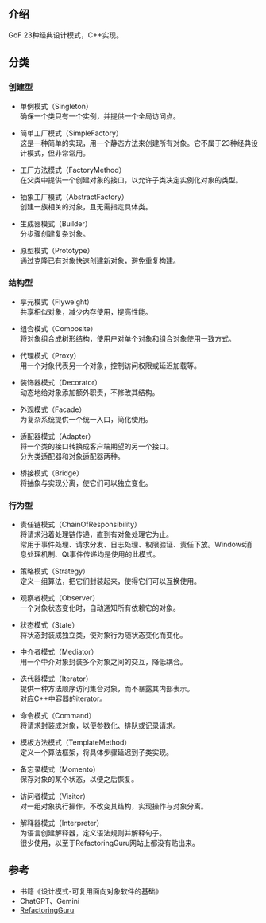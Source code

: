 ## 介绍

GoF 23种经典设计模式，C++实现。

## 分类

### 创建型

- 单例模式（Singleton）  
  确保一个类只有一个实例，并提供一个全局访问点。

- 简单工厂模式（SimpleFactory）  
  这是一种简单的实现，用一个静态方法来创建所有对象。它不属于23种经典设计模式，但非常常用。

- 工厂方法模式（FactoryMethod）  
  在父类中提供一个创建对象的接口，以允许子类决定实例化对象的类型。

- 抽象工厂模式（AbstractFactory）  
  创建一族相关的对象，且无需指定具体类。

- 生成器模式（Builder）  
  分步骤创建复杂对象。

- 原型模式（Prototype）  
  通过克隆已有对象快速创建新对象，避免重复构建。

### 结构型

- 享元模式（Flyweight）  
  共享相似对象，减少内存使用，提高性能。

- 组合模式（Composite）  
  将对象组合成树形结构，使用户对单个对象和组合对象使用一致方式。

- 代理模式（Proxy）  
  用一个对象代表另一个对象，控制访问权限或延迟加载等。

- 装饰器模式（Decorator）  
  动态地给对象添加额外职责，不修改其结构。

- 外观模式（Facade）  
  为复杂系统提供一个统一入口，简化使用。

- 适配器模式（Adapter）  
  将一个类的接口转换成客户端期望的另一个接口。  
  分为类适配器和对象适配器两种。

- 桥接模式（Bridge）  
  将抽象与实现分离，使它们可以独立变化。

### 行为型

- 责任链模式（ChainOfResponsibility）  
  将请求沿着处理链传递，直到有对象处理它为止。  
  常用于事件处理、请求分发、日志处理、权限验证、责任下放。Windows消息处理机制、Qt事件传递均是使用的此模式。

- 策略模式（Strategy）  
  定义一组算法，把它们封装起来，使得它们可以互换使用。

- 观察者模式（Observer）  
  一个对象状态变化时，自动通知所有依赖它的对象。

- 状态模式（State）  
  将状态封装成独立类，使对象行为随状态变化而变化。

- 中介者模式（Mediator）  
  用一个中介对象封装多个对象之间的交互，降低耦合。

- 迭代器模式（Iterator）  
  提供一种方法顺序访问集合对象，而不暴露其内部表示。  
  对应C++中容器的iterator。

- 命令模式（Command）  
  将请求封装成对象，以便参数化、排队或记录请求。

- 模板方法模式（TemplateMethod）  
  定义一个算法框架，将具体步骤延迟到子类实现。

- 备忘录模式（Momento）  
  保存对象的某个状态，以便之后恢复。

- 访问者模式（Visitor）  
  对一组对象执行操作，不改变其结构，实现操作与对象分离。

- 解释器模式（Interpreter）  
  为语言创建解释器，定义语法规则并解释句子。  
  很少使用，以至于RefactoringGuru网站上都没有贴出来。

## 参考

- 书籍《设计模式-可复用面向对象软件的基础》
- ChatGPT、Gemini
- [RefactoringGuru](https://refactoringguru.cn/design-patterns)
